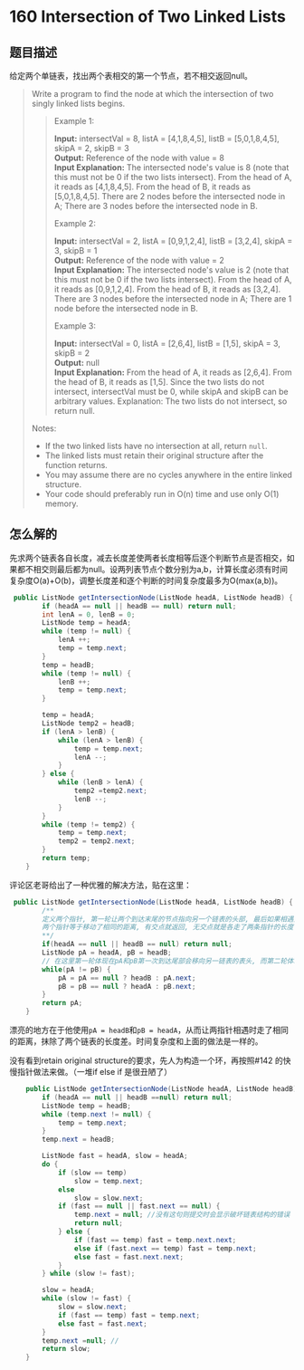 # 160 Intersection of Two Linked Lists

## 题目描述

给定两个单链表，找出两个表相交的第一个节点，若不相交返回null。
>Write a program to find the node at which the intersection of two singly linked lists begins.
>
>>Example 1:
>>
>>**Input:** intersectVal = 8, listA = [4,1,8,4,5], listB = [5,0,1,8,4,5], skipA = 2, skipB = 3  
>>**Output:** Reference of the node with value = 8  
>>**Input Explanation:** The intersected node's value is 8 (note that this must not be 0 if the two lists intersect). From the head of A, it reads as [4,1,8,4,5]. From the head of B, it reads as [5,0,1,8,4,5]. There are 2 nodes before the intersected node in A; There are 3 nodes before the intersected node in B.
>>
>>Example 2:
>>
>>**Input:** intersectVal = 2, listA = [0,9,1,2,4], listB = [3,2,4], skipA = 3, skipB = 1  
>>**Output:** Reference of the node with value = 2  
>>**Input Explanation:** The intersected node's value is 2 (note that this must not be 0 if the two lists intersect). From the head of A, it reads as [0,9,1,2,4]. From the head of B, it reads as [3,2,4]. There are 3 nodes before the intersected node in A; There are 1 node before the intersected node in B.
>>
>>Example 3:
>>
>>**Input:** intersectVal = 0, listA = [2,6,4], listB = [1,5], skipA = 3, skipB = 2  
>>**Output:** null  
>>**Input Explanation:** From the head of A, it reads as [2,6,4]. From the head of B, it reads as [1,5]. Since the two lists do not intersect, intersectVal must be 0, while skipA and skipB can be arbitrary values.
Explanation: The two lists do not intersect, so return null.
>
>Notes:
>
>- If the two linked lists have no intersection at all, return `null`.
>- The linked lists must retain their original structure after the function returns.
>- You may assume there are no cycles anywhere in the entire linked structure.
>- Your code should preferably run in O(n) time and use only O(1) memory.

## 怎么解的

先求两个链表各自长度，减去长度差使两者长度相等后逐个判断节点是否相交，如果都不相交则最后都为null。设两列表节点个数分别为a,b，计算长度必须有时间复杂度O(a)+O(b)，调整长度差和逐个判断的时间复杂度最多为O(max(a,b))。

```java
 public ListNode getIntersectionNode(ListNode headA, ListNode headB) {
        if (headA == null || headB == null) return null;
        int lenA = 0, lenB = 0;
        ListNode temp = headA;
        while (temp != null) {
            lenA ++;
            temp = temp.next;
        }
        temp = headB;
        while (temp != null) {
            lenB ++;
            temp = temp.next;
        }

        temp = headA;
        ListNode temp2 = headB;
        if (lenA > lenB) {
            while (lenA > lenB) {
                temp = temp.next;
                lenA --;
            }
        } else {
            while (lenB > lenA) {
                temp2 =temp2.next;
                lenB --;
            }
        }
        while (temp != temp2) {
            temp = temp.next;
            temp2 = temp2.next;
        }
        return temp;
    }
```

评论区老哥给出了一种优雅的解决方法，贴在这里：

```java
 public ListNode getIntersectionNode(ListNode headA, ListNode headB) {
        /**
        定义两个指针, 第一轮让两个到达末尾的节点指向另一个链表的头部, 最后如果相遇则为交点(在第一轮移动中恰好抹除了长度差)
        两个指针等于移动了相同的距离, 有交点就返回, 无交点就是各走了两条指针的长度
        **/
        if(headA == null || headB == null) return null;
        ListNode pA = headA, pB = headB;
        // 在这里第一轮体现在pA和pB第一次到达尾部会移向另一链表的表头, 而第二轮体现在如果pA或pB相交就返回交点, 不相交最后就是null==null
        while(pA != pB) {
            pA = pA == null ? headB : pA.next;
            pB = pB == null ? headA : pB.next;
        }
        return pA;
    }
```

漂亮的地方在于他使用`pA = headB`和`pB = headA`，从而让两指针相遇时走了相同的距离，抹除了两个链表的长度差。时间复杂度和上面的做法是一样的。

没有看到retain original structure的要求，先人为构造一个环，再按照#142 的快慢指针做法来做。（一堆if else if 是很丑陋了）

```java
    public ListNode getIntersectionNode(ListNode headA, ListNode headB) {
        if (headA == null || headB ==null) return null;
        ListNode temp = headB;
        while (temp.next != null) {
            temp = temp.next;
        }
        temp.next = headB;

        ListNode fast = headA, slow = headA;
        do {
            if (slow == temp)
                slow = temp.next;
            else
                slow = slow.next;
            if (fast == null || fast.next == null) {
                temp.next = null; //没有这句则提交时会显示破坏链表结构的错误
                return null;
            } else {
                if (fast == temp) fast = temp.next.next;
                else if (fast.next == temp) fast = temp.next;
                else fast = fast.next.next;
            }
        } while (slow != fast);

        slow = headA;
        while (slow != fast) {
            slow = slow.next;
            if (fast == temp) fast = temp.next;
            else fast = fast.next;
        }
        temp.next =null; //
        return slow;
    }
```
